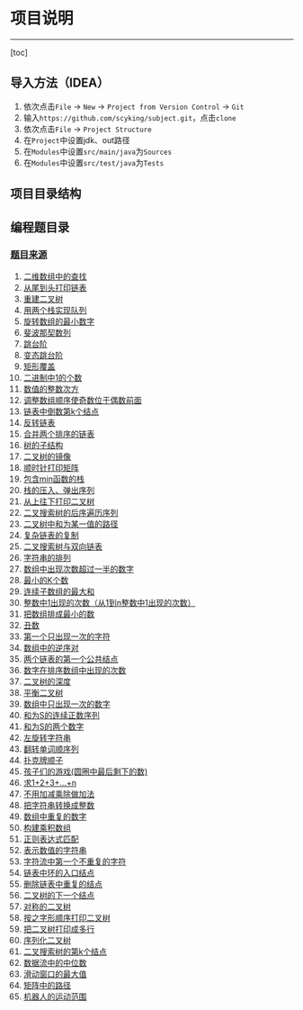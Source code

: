 # 项目说明

---

[toc]

## 导入方法（IDEA）
1. 依次点击`File` -> `New` -> `Project from Version Control` -> `Git`
1. 输入`https://github.com/scyking/subject.git`，点击`clone`
1. 依次点击`File` -> `Project Structure`
1. 在`Project`中设置jdk、out路径
1. 在`Modules`中设置`src/main/java`为`Sources`
1. 在`Modules`中设置`src/test/java`为`Tests`

## 项目目录结构

## 编程题目录

### [题目来源](https://www.nowcoder.com/ta/coding-interviews)

1. [二维数组中的查找](https://github.com/scyking/subject/blob/master/src/main/java/jzoffer/Solution01.java)
1. [从尾到头打印链表](https://github.com/scyking/subject/blob/master/src/main/java/jzoffer/Solution02.java)
1. [重建二叉树](https://github.com/scyking/subject/blob/master/src/main/java/jzoffer/Solution03.java)
1. [用两个栈实现队列](https://github.com/scyking/subject/blob/master/src/main/java/jzoffer/Solution04.java)
1. [旋转数组的最小数字](https://github.com/scyking/subject/blob/master/src/main/java/jzoffer/Solution05.java)
1. [斐波那契数列](https://github.com/scyking/subject/blob/master/src/main/java/jzoffer/Solution06.java)
1. [跳台阶](https://github.com/scyking/subject/blob/master/src/main/java/jzoffer/Solution07.java)
1. [变态跳台阶](https://github.com/scyking/subject/blob/master/src/main/java/jzoffer/Solution08.java)
1. [矩形覆盖](https://github.com/scyking/subject/blob/master/src/main/java/jzoffer/Solution09.java)
1. [二进制中1的个数](https://github.com/scyking/subject/blob/master/src/main/java/jzoffer/Solution10.java)
1. [数值的整数次方](https://github.com/scyking/subject/blob/master/src/main/java/jzoffer/Solution11.java)
1. [调整数组顺序使奇数位于偶数前面](https://github.com/scyking/subject/blob/master/src/main/java/jzoffer/Solution12.java)
1. [链表中倒数第k个结点](https://github.com/scyking/subject/blob/master/src/main/java/jzoffer/Solution13.java)
1. [反转链表](https://github.com/scyking/subject/blob/master/src/main/java/jzoffer/Solution14.java)
1. [合并两个排序的链表](https://github.com/scyking/subject/blob/master/src/main/java/jzoffer/Solution15.java)
1. [树的子结构](https://github.com/scyking/subject/blob/master/src/main/java/jzoffer/Solution16.java)
1. [二叉树的镜像](https://github.com/scyking/subject/blob/master/src/main/java/jzoffer/Solution17.java)
1. [顺时针打印矩阵](https://github.com/scyking/subject/blob/master/src/main/java/jzoffer/Solution18.java)
1. [包含min函数的栈](https://github.com/scyking/subject/blob/master/src/main/java/jzoffer/Solution19.java)
1. [栈的压入、弹出序列](https://github.com/scyking/subject/blob/master/src/main/java/jzoffer/Solution20.java)
1. [从上往下打印二叉树](https://github.com/scyking/subject/blob/master/src/main/java/jzoffer/Solution21.java)
1. [二叉搜索树的后序遍历序列](https://github.com/scyking/subject/blob/master/src/main/java/jzoffer/Solution22.java)
1. [二叉树中和为某一值的路径](https://github.com/scyking/subject/blob/master/src/main/java/jzoffer/Solution23.java)
1. [复杂链表的复制](https://github.com/scyking/subject/blob/master/src/main/java/jzoffer/Solution24.java)
1. [二叉搜索树与双向链表](https://github.com/scyking/subject/blob/master/src/main/java/jzoffer/Solution25.java)
1. [字符串的排列](https://github.com/scyking/subject/blob/master/src/main/java/jzoffer/Solution26.java)
1. [数组中出现次数超过一半的数字](https://github.com/scyking/subject/blob/master/src/main/java/jzoffer/Solution27.java)
1. [最小的K个数](https://github.com/scyking/subject/blob/master/src/main/java/jzoffer/Solution28.java)
1. [连续子数组的最大和](https://github.com/scyking/subject/blob/master/src/main/java/jzoffer/Solution29.java)
1. [整数中1出现的次数（从1到n整数中1出现的次数）](https://github.com/scyking/subject/blob/master/src/main/java/jzoffer/Solution30.java)
1. [把数组排成最小的数](https://github.com/scyking/subject/blob/master/src/main/java/jzoffer/Solution31.java)
1. [丑数](https://github.com/scyking/subject/blob/master/src/main/java/jzoffer/Solution32.java)
1. [第一个只出现一次的字符](https://github.com/scyking/subject/blob/master/src/main/java/jzoffer/Solution33.java)
1. [数组中的逆序对](https://github.com/scyking/subject/blob/master/src/main/java/jzoffer/Solution34.java)
1. [两个链表的第一个公共结点](https://github.com/scyking/subject/blob/master/src/main/java/jzoffer/Solution35.java)
1. [数字在排序数组中出现的次数](https://github.com/scyking/subject/blob/master/src/main/java/jzoffer/Solution36.java)
1. [二叉树的深度](https://github.com/scyking/subject/blob/master/src/main/java/jzoffer/Solution37.java)
1. [平衡二叉树](https://github.com/scyking/subject/blob/master/src/main/java/jzoffer/Solution38.java)
1. [数组中只出现一次的数字](https://github.com/scyking/subject/blob/master/src/main/java/jzoffer/Solution39.java)
1. [和为S的连续正数序列](https://github.com/scyking/subject/blob/master/src/main/java/jzoffer/Solution40.java)
1. [和为S的两个数字](https://github.com/scyking/subject/blob/master/src/main/java/jzoffer/Solution41.java)
1. [左旋转字符串](https://github.com/scyking/subject/blob/master/src/main/java/jzoffer/Solution42.java)
1. [翻转单词顺序列](https://github.com/scyking/subject/blob/master/src/main/java/jzoffer/Solution43.java)
1. [扑克牌顺子](https://github.com/scyking/subject/blob/master/src/main/java/jzoffer/Solution44.java)
1. [孩子们的游戏(圆圈中最后剩下的数)](https://github.com/scyking/subject/blob/master/src/main/java/jzoffer/Solution45.java)
1. [求1+2+3+...+n](https://github.com/scyking/subject/blob/master/src/main/java/jzoffer/Solution46.java)
1. [不用加减乘除做加法](https://github.com/scyking/subject/blob/master/src/main/java/jzoffer/Solution47.java)
1. [把字符串转换成整数](https://github.com/scyking/subject/blob/master/src/main/java/jzoffer/Solution48.java)
1. [数组中重复的数字](https://github.com/scyking/subject/blob/master/src/main/java/jzoffer/Solution49.java)
1. [构建乘积数组](https://github.com/scyking/subject/blob/master/src/main/java/jzoffer/Solution50.java)
1. [正则表达式匹配](https://github.com/scyking/subject/blob/master/src/main/java/jzoffer/Solution51.java)
1. [表示数值的字符串](https://github.com/scyking/subject/blob/master/src/main/java/jzoffer/Solution52.java)
1. [字符流中第一个不重复的字符](https://github.com/scyking/subject/blob/master/src/main/java/jzoffer/Solution53.java)
1. [链表中环的入口结点](https://github.com/scyking/subject/blob/master/src/main/java/jzoffer/Solution54.java)
1. [删除链表中重复的结点](https://github.com/scyking/subject/blob/master/src/main/java/jzoffer/Solution55.java)
1. [二叉树的下一个结点](https://github.com/scyking/subject/blob/master/src/main/java/jzoffer/Solution56.java)
1. [对称的二叉树](https://github.com/scyking/subject/blob/master/src/main/java/jzoffer/Solution57.java)
1. [按之字形顺序打印二叉树](https://github.com/scyking/subject/blob/master/src/main/java/jzoffer/Solution58.java)
1. [把二叉树打印成多行](https://github.com/scyking/subject/blob/master/src/main/java/jzoffer/Solution59.java)
1. [序列化二叉树](https://github.com/scyking/subject/blob/master/src/main/java/jzoffer/Solution60.java)
1. [二叉搜索树的第k个结点](https://github.com/scyking/subject/blob/master/src/main/java/jzoffer/Solution61.java)
1. [数据流中的中位数](https://github.com/scyking/subject/blob/master/src/main/java/jzoffer/Solution62.java)
1. [滑动窗口的最大值](https://github.com/scyking/subject/blob/master/src/main/java/jzoffer/Solution63.java)
1. [矩阵中的路径](https://github.com/scyking/subject/blob/master/src/main/java/jzoffer/Solution64.java)
1. [机器人的运动范围](https://github.com/scyking/subject/blob/master/src/main/java/jzoffer/Solution65.java)





